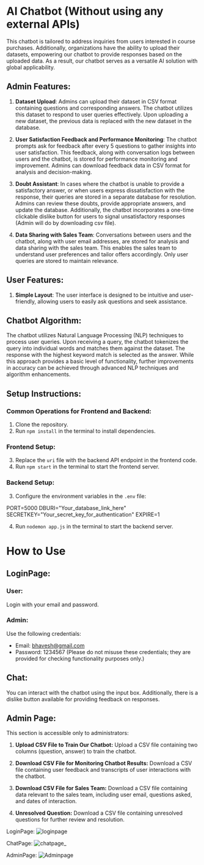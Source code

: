 # AI Chatbot (Without using any external APIs)

This chatbot is tailored to address inquiries from users interested in course purchases. Additionally, organizations have the ability to upload their datasets, empowering our chatbot to provide responses based on the uploaded data. As a result, our chatbot serves as a versatile AI solution with global applicability.

## Admin Features:

1. **Dataset Upload**: Admins can upload their dataset in CSV format containing questions and corresponding answers. The chatbot utilizes this dataset to respond to user queries effectively. Upon uploading a new dataset, the previous data is replaced with the new dataset in the database.

2. **User Satisfaction Feedback and Performance Monitoring**: The chatbot prompts ask for feedback after every 5 questions to gather insights into user satisfaction. This feedback, along with conversation logs between users and the chatbot, is stored for performance monitoring and improvement. Admins can download feedback data in CSV format for analysis and decision-making.

3. **Doubt Assistant**: In cases where the chatbot is unable to provide a satisfactory answer, or when users express dissatisfaction with the response, their queries are stored in a separate database for resolution. Admins can review these doubts, provide appropriate answers, and update the database. Additionally, the chatbot incorporates a one-time clickable dislike button for users to signal unsatisfactory responses (Admin will do by downloading csv file).

4. **Data Sharing with Sales Team**: Conversations between users and the chatbot, along with user email addresses, are stored for analysis and data sharing with the sales team. This enables the sales team to understand user preferences and tailor offers accordingly. Only user queries are stored to maintain relevance.

## User Features:

1. **Simple Layout**: The user interface is designed to be intuitive and user-friendly, allowing users to easily ask questions and seek assistance.

## Chatbot Algorithm:

The chatbot utilizes Natural Language Processing (NLP) techniques to process user queries. Upon receiving a query, the chatbot tokenizes the query into individual words and matches them against the dataset. The response with the highest keyword match is selected as the answer. While this approach provides a basic level of functionality, further improvements in accuracy can be achieved through advanced NLP techniques and algorithm enhancements.

## Setup Instructions:

### Common Operations for Frontend and Backend:

1. Clone the repository.
2. Run `npm install` in the terminal to install dependencies.

### Frontend Setup:

3. Replace the `uri` file with the backend API endpoint in the frontend code.
4. Run `npm start` in the terminal to start the frontend server.

### Backend Setup:

3. Configure the environment variables in the `.env` file:

PORT=5000
DBURI="Your_database_link_here"
SECRETKEY="Your_secret_key_for_authentication"
EXPIRE=1

4. Run `nodemon app.js` in the terminal to start the backend server.


# How to Use

## LoginPage:
### User:
Login with your email and password.

### Admin:
Use the following credentials:
- Email: bhavesh@gmail.com
- Password: 1234567
(Please do not misuse these credentials; they are provided for checking functionality purposes only.)

## Chat:
You can interact with the chatbot using the input box. Additionally, there is a dislike button available for providing feedback on responses.

## Admin Page:
This section is accessible only to administrators:
1. **Upload CSV File to Train Our Chatbot:**
   Upload a CSV file containing two columns (question, answer) to train the chatbot.
   
2. **Download CSV File for Monitoring Chatbot Results:**
   Download a CSV file containing user feedback and transcripts of user interactions with the chatbot.

3. **Download CSV File for Sales Team:**
   Download a CSV file containing data relevant to the sales team, including user email, questions asked, and dates of interaction.
   
4. **Unresolved Question:**
   Download a CSV file containing unresolved questions for further review and resolution.

LoginPage:
![loginpage](https://github.com/bhaveshtaparia/AIchatBot_Frontend/assets/103322001/dcfa1dde-fb6b-4281-a571-d6e1246f91c3)

ChatPage:
![chatpage_](https://github.com/bhaveshtaparia/AIchatBot_Frontend/assets/103322001/a7068c45-29b0-4e11-a18d-a11bfc8488ea)

AdminPage:
![Adminpage](https://github.com/bhaveshtaparia/AIchatBot_Frontend/assets/103322001/dd08d6c7-0006-4d74-8917-9f9e3f79c93b)
